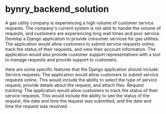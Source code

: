 # bynry_backend_solution
A gas utility company is experiencing a high volume of customer service requests. The
company's current system is not able to handle the volume of requests, and customers are
experiencing long wait times and poor service.
Develop a Django application to provide consumer services for gas utilities. The application
would allow customers to submit service requests online, track the status of their requests,
and view their account information.
The application would also provide customer support representatives with a tool to manage
requests and provide support to customers.

Here are some specific features that the Django application should include:
Service requests: The application would allow customers to submit service requests online.
This would include the ability to select the type of service request, provide details about the
request, and attach files.
Request tracking: The application would allow customers to track the status of their service
requests. This would include the ability to see the status of the request, the date and time
the request was submitted, and the date and time the request was resolved.
